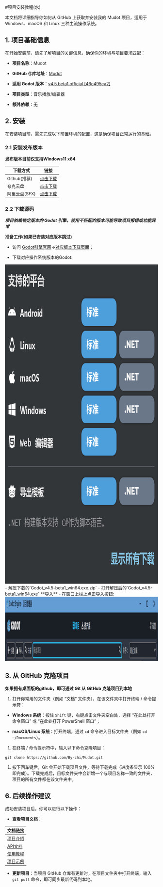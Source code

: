 #项目安装教程(水)

本文档将详细指导你如何从 GitHub 上获取并安装我的 Mudot 项目，适用于 Windows、macOS 和 Linux 三种主流操作系统。

## 1. 项目基础信息

在开始安装前，请先了解项目的关键信息，确保你的环境与项目要求匹配：



*   **项目名称**：Mudot

*   **GitHub 仓库地址**：[Mudot](https://github.com/By-chi/Mudot/)

*   **适用 Godot 版本**：[v4.5.beta1.official [46c495ca2]](https://godotengine.org/download/archive/4.5-beta1/)

*   **项目类型**：音乐播放/编辑器

*   **额外依赖**：无

## 2. 安装

在安装项目前，需先完成以下前置环境的配置，这是确保项目正常运行的基础。

### 2.1 安装发布版本
**发布版本目前仅支持Windows11 x64**

| 下载方式 |链接|
|------|------|
| Github(推荐) | [点击下载](https://github.com/By-chi/Mudot/releases/latest)|
| 夸克云盘 | [点击下载](https://pan.quark.cn/s/c023cd048a9c?pwd=qxWS)|
| 阿里云盘(SFX) | [点击下载](https://www.alipan.com/s/Tt7feCnU7eo)|


### 2.2 下载源码

***项目依赖特定版本的 Godot 引擎，使用不匹配的版本可能导致项目报错或功能异常***


**准备工作(如果已安装对应版本跳过)**
- 访问 [Godot引擎官网](https://godotengine.org)->[对应版本下载页面](https://godotengine.org/download/archive/4.5-beta1/)；

- 下载对应操作系统版本的Godot:
<img src="installation_tutorial_texture/1.png" alt="图片" width="924" height="1054">
- 解压下载的`Godot_v4.5-beta1_win64.exe.zip`
- 打开解压后的`Godot_v4.5-beta1_win64.exe`
**导入**
- 在窗口上栏上点击导入按钮:
<img src="installation_tutorial_texture/2.png" alt="图片" width="2020" height="212">

## 3. 从 GitHub 克隆项目

**如果拥有桌面版的github，即可通过 Git 从 GitHub 克隆项目到本地**



1.  打开你常用的文件夹（例如 “文档” 文件夹），在该文件夹中打开终端 / 命令提示符：

*   **Windows 系统**：按住 `Shift` 键，右键点击文件夹空白处，选择 “在此处打开命令窗口” 或 “在此处打开 PowerShell 窗口”；

*   **macOS/Linux 系统**：打开终端，通过 `cd` 命令进入目标文件夹（例如 `cd ~/Documents`）。

1.  在终端 / 命令提示符中，输入以下命令克隆项目：



```
git clone https://github.com/By-chi/Mudot.git
```



1.  按下回车键后，Git 会开始下载项目文件，等待下载完成（进度条显示 100% 即完成）。下载完成后，目标文件夹中会新增一个与项目名称一致的文件夹，项目的所有文件都在该文件夹中。
## 6. 后续操作建议

成功安装项目后，你可以进行以下操作：



*   **查看项目文档**：

|文档链接|
|-------|
| [项目介绍](README.md) |
| [API文档](api.md) |
| [使用教程](tutorials.md) |
| [项目示例](ProjectExample/) |

*   **更新项目**：当项目 GitHub 仓库有更新时，在项目文件夹中打开终端，输入 `git pull` 命令，即可同步最新代码到本地。
